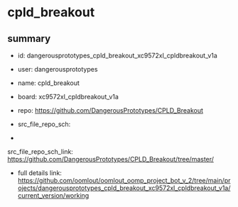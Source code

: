 # cpld_breakout
 
## summary 
* id: dangerousprototypes_cpld_breakout_xc9572xl_cpldbreakout_v1a
* user: dangerousprototypes
* name: cpld_breakout
* board: xc9572xl_cpldbreakout_v1a
* repo: https://github.com/DangerousPrototypes/CPLD_Breakout



* src_file_repo_sch: 
*
 src_file_repo_sch_link: https://github.com/DangerousPrototypes/CPLD_Breakout/tree/master/
* full details link: https://github.com/oomlout/oomlout_oomp_project_bot_v_2/tree/main/projects/dangerousprototypes_cpld_breakout_xc9572xl_cpldbreakout_v1a/current_version/working  






